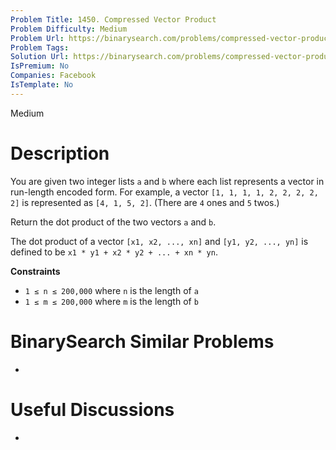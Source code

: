 ```yaml
---
Problem Title: 1450. Compressed Vector Product
Problem Difficulty: Medium
Problem Url: https://binarysearch.com/problems/compressed-vector-product/
Problem Tags: 
Solution Url: https://binarysearch.com/problems/compressed-vector-product/solutions/
IsPremium: No
Companies: Facebook
IsTemplate: No
---
```


<span style="color: ;">Medium</span>

# Description

You are given two integer lists `a` and `b` where each list represents a vector in run-length encoded form. For example, a vector `[1, 1, 1, 1, 2, 2, 2, 2, 2]` is represented as `[4, 1, 5, 2]`. (There are `4` ones and `5` twos.)

Return the dot product of the two vectors `a` and `b`. 

The dot product of a vector `[x1, x2, ..., xn]` and `[y1, y2, ..., yn]` is defined to be `x1 * y1 + x2 * y2 + ... + xn * yn`.

**Constraints**
- `1 ≤ n ≤ 200,000` where `n` is the length of `a`
- `1 ≤ m ≤ 200,000` where `m` is the length of `b`

# BinarySearch Similar Problems

- []()

# Useful Discussions

- []()
